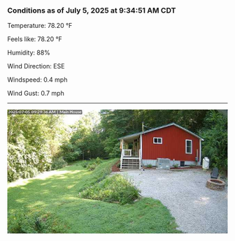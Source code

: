 ### Conditions as of July 5, 2025 at 9:34:51 AM CDT 

Temperature: 78.20 &deg;F

Feels like: 78.20 &deg;F

Humidity: 88%

Wind Direction: ESE

Windspeed: 0.4 mph

Wind Gust: 0.7 mph

---

<img src="./images/latest.jpeg"/>

